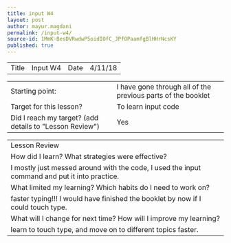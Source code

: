 ```yaml
---
title: input W4
layout: post
author: mayur.magdani
permalink: /input-w4/
source-id: 1MmK-BesDVRwdwP5oidIOfC_JPfOPaamfgBlHHrNcsKY
published: true
---
```

<table>
  <tr>
    <td>Title</td>
    <td>Input W4</td>
    <td>Date</td>
    <td>4/11/18</td>
  </tr>
</table>


<table>
  <tr>
    <td>Starting point:</td>
    <td>I have gone through all of the previous parts of the booklet </td>
  </tr>
  <tr>
    <td>Target for this lesson?</td>
    <td>To learn input code</td>
  </tr>
  <tr>
    <td>Did I reach my target? 
(add details to "Lesson Review")</td>
    <td> Yes </td>
  </tr>
</table>


<table>
  <tr>
    <td>Lesson Review</td>
  </tr>
  <tr>
    <td>How did I learn? What strategies were effective? </td>
  </tr>
  <tr>
    <td>I mostly just messed around with the code, I used the input command and put it into practice.</td>
  </tr>
  <tr>
    <td>What limited my learning? Which habits do I need to work on? </td>
  </tr>
  <tr>
    <td>faster typing!!! I would have finished the booklet by now if I could touch type.</td>
  </tr>
  <tr>
    <td>What will I change for next time? How will I improve my learning?</td>
  </tr>
  <tr>
    <td>learn to touch type, and move on to different topics faster.
</td>
  </tr>
</table>


